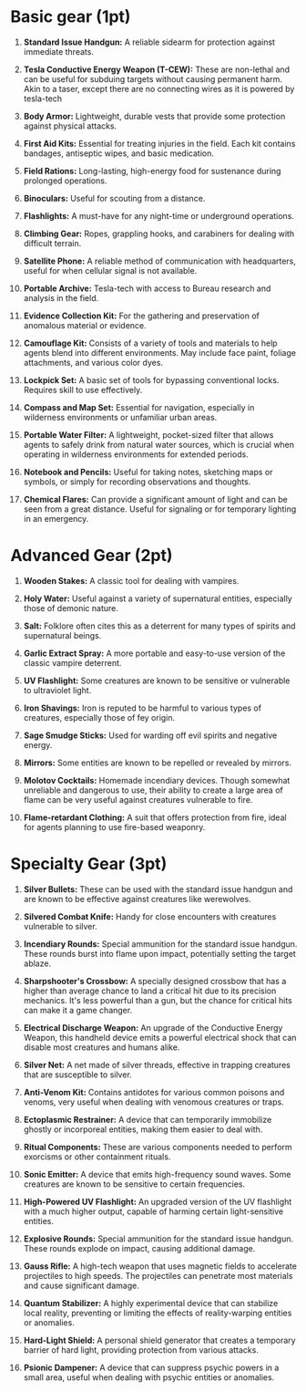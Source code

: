 # Basic gear (1pt)

1. **Standard Issue Handgun:** A reliable sidearm for protection against immediate threats. 

2. **Tesla Conductive Energy Weapon (T-CEW):** These are non-lethal and can be useful for subduing targets without causing permanent harm. Akin to a taser, except there are no connecting wires as it is powered by tesla-tech

3. **Body Armor:** Lightweight, durable vests that provide some protection against physical attacks. 

4. **First Aid Kits:** Essential for treating injuries in the field. Each kit contains bandages, antiseptic wipes, and basic medication.

5. **Field Rations:** Long-lasting, high-energy food for sustenance during prolonged operations. 

6. **Binoculars:** Useful for scouting from a distance.

7. **Flashlights:** A must-have for any night-time or underground operations.

8. **Climbing Gear:** Ropes, grappling hooks, and carabiners for dealing with difficult terrain.

9. **Satellite Phone:** A reliable method of communication with headquarters, useful for when cellular signal is not available.

10. **Portable Archive:** Tesla-tech with access to Bureau research and analysis in the field. 

11. **Evidence Collection Kit:** For the gathering and preservation of anomalous material or evidence.

12. **Camouflage Kit:** Consists of a variety of tools and materials to help agents blend into different environments. May include face paint, foliage attachments, and various color dyes.

13. **Lockpick Set:** A basic set of tools for bypassing conventional locks. Requires skill to use effectively.

14. **Compass and Map Set:** Essential for navigation, especially in wilderness environments or unfamiliar urban areas.

15. **Portable Water Filter:** A lightweight, pocket-sized filter that allows agents to safely drink from natural water sources, which is crucial when operating in wilderness environments for extended periods.

16. **Notebook and Pencils:** Useful for taking notes, sketching maps or symbols, or simply for recording observations and thoughts. 

17. **Chemical Flares:** Can provide a significant amount of light and can be seen from a great distance. Useful for signaling or for temporary lighting in an emergency.

# Advanced Gear (2pt)

1. **Wooden Stakes:** A classic tool for dealing with vampires. 

2. **Holy Water:** Useful against a variety of supernatural entities, especially those of demonic nature.

3. **Salt:** Folklore often cites this as a deterrent for many types of spirits and supernatural beings. 

4. **Garlic Extract Spray:** A more portable and easy-to-use version of the classic vampire deterrent. 

5. **UV Flashlight:** Some creatures are known to be sensitive or vulnerable to ultraviolet light.

6. **Iron Shavings:** Iron is reputed to be harmful to various types of creatures, especially those of fey origin.

7. **Sage Smudge Sticks:** Used for warding off evil spirits and negative energy.

8. **Mirrors:** Some entities are known to be repelled or revealed by mirrors.

9. **Molotov Cocktails:** Homemade incendiary devices. Though somewhat unreliable and dangerous to use, their ability to create a large area of flame can be very useful against creatures vulnerable to fire.

10. **Flame-retardant Clothing:** A suit that offers protection from fire, ideal for agents planning to use fire-based weaponry.

# Specialty Gear (3pt)

1. **Silver Bullets:** These can be used with the standard issue handgun and are known to be effective against creatures like werewolves.

2. **Silvered Combat Knife:** Handy for close encounters with creatures vulnerable to silver.

3. **Incendiary Rounds:** Special ammunition for the standard issue handgun. These rounds burst into flame upon impact, potentially setting the target ablaze. 

4. **Sharpshooter's Crossbow:** A specially designed crossbow that has a higher than average chance to land a critical hit due to its precision mechanics. It's less powerful than a gun, but the chance for critical hits can make it a game changer.

5. **Electrical Discharge Weapon:** An upgrade of the Conductive Energy Weapon, this handheld device emits a powerful electrical shock that can disable most creatures and humans alike.
    
6. **Silver Net:** A net made of silver threads, effective in trapping creatures that are susceptible to silver.
    
7. **Anti-Venom Kit:** Contains antidotes for various common poisons and venoms, very useful when dealing with venomous creatures or traps.
    
8. **Ectoplasmic Restrainer:** A device that can temporarily immobilize ghostly or incorporeal entities, making them easier to deal with.
    
9. **Ritual Components:** These are various components needed to perform exorcisms or other containment rituals.
    
10. **Sonic Emitter:** A device that emits high-frequency sound waves. Some creatures are known to be sensitive to certain frequencies.
    
11. **High-Powered UV Flashlight:** An upgraded version of the UV flashlight with a much higher output, capable of harming certain light-sensitive entities.
    
12. **Explosive Rounds:** Special ammunition for the standard issue handgun. These rounds explode on impact, causing additional damage.
    
13. **Gauss Rifle:** A high-tech weapon that uses magnetic fields to accelerate projectiles to high speeds. The projectiles can penetrate most materials and cause significant damage.
    
14. **Quantum Stabilizer:** A highly experimental device that can stabilize local reality, preventing or limiting the effects of reality-warping entities or anomalies.
    
11. **Hard-Light Shield:** A personal shield generator that creates a temporary barrier of hard light, providing protection from various attacks.
    
12. **Psionic Dampener:** A device that can suppress psychic powers in a small area, useful when dealing with psychic entities or anomalies.
